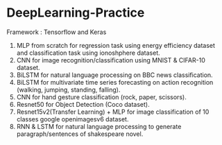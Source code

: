 # DeepLearning-Practice
Framework : Tensorflow and Keras
 1. MLP from scratch for regression task using energy efficiency dataset and classification task using ionoshphere dataset. 
 2. CNN for image recognition/classification using MNIST & CIFAR-10 dataset.
 3. BiLSTM for natural language processing on BBC news classification.
 4. BiLSTM for multivariate time series forecasting on action recognition (walking, jumping, standing, falling). 
 5. CNN for hand gesture classification (rock, paper, scissors).
 6. Resnet50 for Object Detection (Coco dataset).
 7. Resnet15v2(Transfer Learning) + MLP for image classification of 10 classes google openimagesv6 dataset. 
 8. RNN & LSTM for natural language processing to generate paragraph/sentences of shakespeare novel. 

